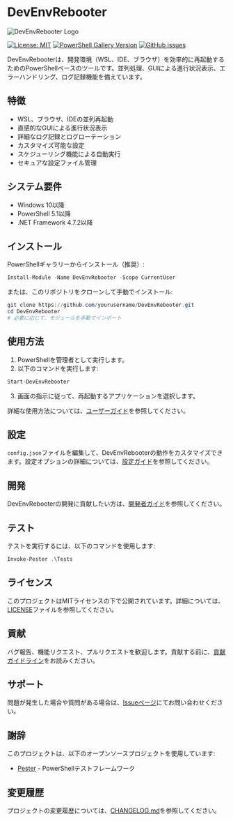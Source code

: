 # DevEnvRebooter

![DevEnvRebooter Logo](images/logo.png)

[![License: MIT](https://img.shields.io/badge/License-MIT-yellow.svg)](https://opensource.org/licenses/MIT)
[![PowerShell Gallery Version](https://img.shields.io/powershellgallery/v/DevEnvRebooter)](https://www.powershellgallery.com/packages/DevEnvRebooter)
[![GitHub issues](https://img.shields.io/github/issues/yourusername/DevEnvRebooter)](https://github.com/yourusername/DevEnvRebooter/issues)

DevEnvRebooterは、開発環境（WSL、IDE、ブラウザ）を効率的に再起動するためのPowerShellベースのツールです。並列処理、GUIによる進行状況表示、エラーハンドリング、ログ記録機能を備えています。

## 特徴

- WSL、ブラウザ、IDEの並列再起動
- 直感的なGUIによる進行状況表示
- 詳細なログ記録とログローテーション
- カスタマイズ可能な設定
- スケジューリング機能による自動実行
- セキュアな設定ファイル管理

## システム要件

- Windows 10以降
- PowerShell 5.1以降
- .NET Framework 4.7.2以降

## インストール

PowerShellギャラリーからインストール（推奨）:

```powershell
Install-Module -Name DevEnvRebooter -Scope CurrentUser
```

または、このリポジトリをクローンして手動でインストール:

```powershell
git clone https://github.com/yourusername/DevEnvRebooter.git
cd DevEnvRebooter
# 必要に応じて、モジュールを手動でインポート
```

## 使用方法

1. PowerShellを管理者として実行します。
2. 以下のコマンドを実行します:

```powershell
Start-DevEnvRebooter
```

3. 画面の指示に従って、再起動するアプリケーションを選択します。

詳細な使用方法については、[ユーザーガイド](docs/UserGuide.md)を参照してください。

## 設定

`config.json`ファイルを編集して、DevEnvRebooterの動作をカスタマイズできます。設定オプションの詳細については、[設定ガイド](docs/ConfigurationGuide.md)を参照してください。

## 開発

DevEnvRebooterの開発に貢献したい方は、[開発者ガイド](docs/DeveloperGuide.md)を参照してください。

## テスト

テストを実行するには、以下のコマンドを使用します:

```powershell
Invoke-Pester .\Tests
```

## ライセンス

このプロジェクトはMITライセンスの下で公開されています。詳細については、[LICENSE](LICENSE)ファイルを参照してください。

## 貢献

バグ報告、機能リクエスト、プルリクエストを歓迎します。貢献する前に、[貢献ガイドライン](CONTRIBUTING.md)をお読みください。

## サポート

問題が発生した場合や質問がある場合は、[Issueページ](https://github.com/yourusername/DevEnvRebooter/issues)にてお問い合わせください。

## 謝辞

このプロジェクトは、以下のオープンソースプロジェクトを使用しています:

- [Pester](https://github.com/pester/Pester) - PowerShellテストフレームワーク

## 変更履歴

プロジェクトの変更履歴については、[CHANGELOG.md](CHANGELOG.md)を参照してください。